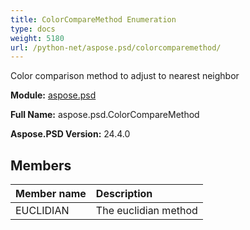 ```yaml
---
title: ColorCompareMethod Enumeration
type: docs
weight: 5180
url: /python-net/aspose.psd/colorcomparemethod/
---
```


Color comparison method to adjust to nearest neighbor

**Module:** [aspose.psd](/psd/python-net/aspose.psd/)

**Full Name:** aspose.psd.ColorCompareMethod

**Aspose.PSD Version:** 24.4.0

## **Members**
| **Member name** | **Description** |
| :- | :- |
| EUCLIDIAN | The euclidian method |
